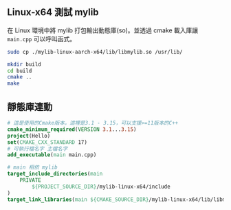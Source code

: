 ## Linux-x64 測試 mylib
在 Linux 環境中將 mylib 打包輸出動態庫(so)。並透過 cmake 載入庫讓 `main.cpp` 可以呼叫函式。

```sh
sudo cp ./mylib-linux-aarch-x64/lib/libmylib.so /usr/lib/
```


```sh
mkdir build
cd build
cmake ..
make
```


## 靜態庫連動

```cmake
# 這是使用的Cmake版本，這裡是3.1 - 3.15，可以支援>=11版本的C++
cmake_minimum_required(VERSION 3.1...3.15)
project(Hello)
set(CMAKE_CXX_STANDARD 17)
# 可執行檔名字 主檔名字
add_executable(main main.cpp)

# main 相依 mylib
target_include_directories(main
    PRIVATE
        ${PROJECT_SOURCE_DIR}/mylib-linux-x64/include
)
target_link_libraries(main ${CMAKE_SOURCE_DIR}/mylib-linux-x64/lib/libmylib.a)
```